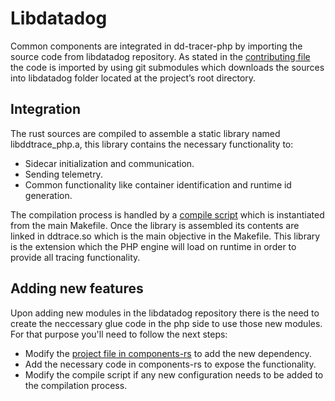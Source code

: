 # Libdatadog
Common components are integrated in dd-tracer-php by importing the source code from libdatadog repository. As stated in
the [contributing file](https://github.com/DataDog/dd-trace-php/CONTRIBUTING.md) the code is imported by using git
submodules which downloads the sources into libdatadog folder located at the project’s root directory.
## Integration
The rust sources are compiled to assemble a static library named libddtrace_php.a, this library contains the necessary
functionality to:
* Sidecar initialization and communication.
* Sending telemetry.
* Common functionality like container identification and runtime id generation.

The compilation process is handled by a [compile script](https://github.com/DataDog/dd-trace-php/compile_rust.sh) which
is instantiated from the main Makefile.
Once the library is assembled its contents are linked in ddtrace.so which is the main objective in the Makefile. This
library is the extension which the PHP engine will load on runtime in order to provide all tracing functionality.

## Adding new features
Upon adding new modules in the libdatadog repository there is the need to create the neccessary glue code in the php
side to use those new modules. For that purpose you'll need to follow the next steps:
* Modify the [project file in components-rs](https://github.com/DataDog/dd-trace-php/components-rs/Cargo.toml) to add
the new dependency.
* Add the necessary code in components-rs to expose the functionality.
* Modify the compile script if any new configuration needs to be added to the compilation process.
